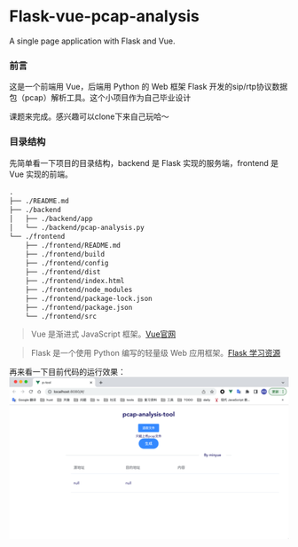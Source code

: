 # Flask-vue-pcap-analysis
A single page application with Flask and Vue.

### 前言
这是一个前端用 Vue，后端用 Python 的 Web 框架 Flask 开发的sip/rtp协议数据包（pcap）解析工具。这个小项目作为自己毕业设计

课题来完成。感兴趣可以clone下来自己玩哈～

### 目录结构

先简单看一下项目的目录结构，backend 是 Flask 实现的服务端，frontend 是 Vue 实现的前端。

```
.
├── ./README.md
├── ./backend
│   ├── ./backend/app
│   └── ./backend/pcap-analysis.py
└── ./frontend
    ├── ./frontend/README.md
    ├── ./frontend/build
    ├── ./frontend/config
    ├── ./frontend/dist
    ├── ./frontend/index.html
    ├── ./frontend/node_modules
    ├── ./frontend/package-lock.json
    ├── ./frontend/package.json
    └── ./frontend/src
```
> Vue 是渐进式 JavaScript 框架。[Vue官网](https://cn.vuejs.org/)

> Flask 是一个使用 Python 编写的轻量级 Web 应用框架。[Flask 学习资源](https://dormousehole.readthedocs.io/en/latest/)

再来看一下目前代码的运行效果：
![image-20220418102030715](README/image-20220418102030715.png)

